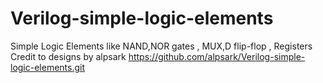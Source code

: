 # Verilog-simple-logic-elements
Simple Logic Elements like NAND,NOR gates , MUX,D flip-flop , Registers
Credit to designs by alpsark
https://github.com/alpsark/Verilog-simple-logic-elements.git